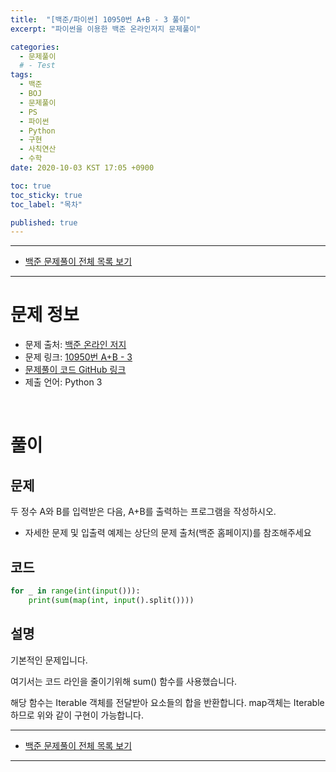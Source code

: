 ```yaml
---
title:  "[백준/파이썬] 10950번 A+B - 3 풀이"
excerpt: "파이썬을 이용한 백준 온라인저지 문제풀이"

categories:
  - 문제풀이
  # - Test
tags:
  - 백준
  - BOJ
  - 문제풀이
  - PS
  - 파이썬
  - Python
  - 구현
  - 사칙연산
  - 수학
date: 2020-10-03 KST 17:05 +0900

toc: true
toc_sticky: true
toc_label: "목차"

published: true
---
```


- - -

 - [백준 문제풀이 전체 목록 보기](/boj)

- - -

# 문제 정보
 - 문제 출처: [백준 온라인 저지](http://boj.kr/)
 - 문제 링크: [10950번 A+B - 3](https://www.acmicpc.net/problem/10950)
 - [문제풀이 코드 GitHub 링크](https://github.com/NeoMindStd/CodingLife)
 - 제출 언어: Python 3
 
 <br>

# 풀이

## 문제

두 정수 A와 B를 입력받은 다음, A+B를 출력하는 프로그램을 작성하시오.

* 자세한 문제 및 입출력 예제는 상단의 문제 출처(백준 홈페이지)를 참조해주세요

## 코드

```python
for _ in range(int(input())):
    print(sum(map(int, input().split())))
```

## 설명

기본적인 문제입니다.

여기서는 코드 라인을 줄이기위해 sum() 함수를 사용했습니다.

해당 함수는 Iterable 객체를 전달받아 요소들의 합을 반환합니다. map객체는 Iterable하므로 위와 같이 구현이 가능합니다.


- - -

 - [백준 문제풀이 전체 목록 보기](/boj)

- - -